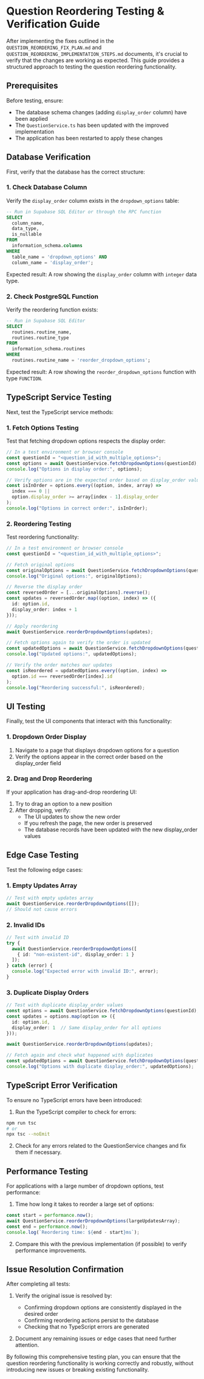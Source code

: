 # Question Reordering Testing & Verification Guide

After implementing the fixes outlined in the `QUESTION_REORDERING_FIX_PLAN.md` and `QUESTION_REORDERING_IMPLEMENTATION_STEPS.md` documents, it's crucial to verify that the changes are working as expected. This guide provides a structured approach to testing the question reordering functionality.

## Prerequisites

Before testing, ensure:
- The database schema changes (adding `display_order` column) have been applied
- The `QuestionService.ts` has been updated with the improved implementation
- The application has been restarted to apply these changes

## Database Verification

First, verify that the database has the correct structure:

### 1. Check Database Column

Verify the `display_order` column exists in the `dropdown_options` table:

```sql
-- Run in Supabase SQL Editor or through the RPC function
SELECT 
  column_name, 
  data_type, 
  is_nullable
FROM 
  information_schema.columns
WHERE 
  table_name = 'dropdown_options' AND 
  column_name = 'display_order';
```

Expected result: A row showing the `display_order` column with `integer` data type.

### 2. Check PostgreSQL Function

Verify the reordering function exists:

```sql
-- Run in Supabase SQL Editor
SELECT 
  routines.routine_name, 
  routines.routine_type
FROM 
  information_schema.routines
WHERE 
  routines.routine_name = 'reorder_dropdown_options';
```

Expected result: A row showing the `reorder_dropdown_options` function with type `FUNCTION`.

## TypeScript Service Testing

Next, test the TypeScript service methods:

### 1. Fetch Options Testing

Test that fetching dropdown options respects the display order:

```typescript
// In a test environment or browser console
const questionId = "<question_id_with_multiple_options>";
const options = await QuestionService.fetchDropdownOptions(questionId);
console.log("Options in display order:", options);

// Verify options are in the expected order based on display_order values
const isInOrder = options.every((option, index, array) => 
  index === 0 || 
  option.display_order >= array[index - 1].display_order
);
console.log("Options in correct order:", isInOrder);
```

### 2. Reordering Testing

Test reordering functionality:

```typescript
// In a test environment or browser console
const questionId = "<question_id_with_multiple_options>";

// Fetch original options
const originalOptions = await QuestionService.fetchDropdownOptions(questionId);
console.log("Original options:", originalOptions);

// Reverse the display order
const reversedOrder = [...originalOptions].reverse();
const updates = reversedOrder.map((option, index) => ({
  id: option.id,
  display_order: index + 1
}));

// Apply reordering
await QuestionService.reorderDropdownOptions(updates);

// Fetch options again to verify the order is updated
const updatedOptions = await QuestionService.fetchDropdownOptions(questionId);
console.log("Updated options:", updatedOptions);

// Verify the order matches our updates
const isReordered = updatedOptions.every((option, index) => 
  option.id === reversedOrder[index].id
);
console.log("Reordering successful:", isReordered);
```

## UI Testing

Finally, test the UI components that interact with this functionality:

### 1. Dropdown Order Display

1. Navigate to a page that displays dropdown options for a question
2. Verify the options appear in the correct order based on the display_order field

### 2. Drag and Drop Reordering

If your application has drag-and-drop reordering UI:

1. Try to drag an option to a new position
2. After dropping, verify:
   - The UI updates to show the new order
   - If you refresh the page, the new order is preserved
   - The database records have been updated with the new display_order values

## Edge Case Testing

Test the following edge cases:

### 1. Empty Updates Array

```typescript
// Test with empty updates array
await QuestionService.reorderDropdownOptions([]);
// Should not cause errors
```

### 2. Invalid IDs

```typescript
// Test with invalid ID
try {
  await QuestionService.reorderDropdownOptions([
    { id: "non-existent-id", display_order: 1 }
  ]);
} catch (error) {
  console.log("Expected error with invalid ID:", error);
}
```

### 3. Duplicate Display Orders

```typescript
// Test with duplicate display_order values
const options = await QuestionService.fetchDropdownOptions(questionId);
const updates = options.map(option => ({
  id: option.id,
  display_order: 1  // Same display_order for all options
}));

await QuestionService.reorderDropdownOptions(updates);

// Fetch again and check what happened with duplicates
const updatedOptions = await QuestionService.fetchDropdownOptions(questionId);
console.log("Options with duplicate display_order:", updatedOptions);
```

## TypeScript Error Verification

To ensure no TypeScript errors have been introduced:

1. Run the TypeScript compiler to check for errors:

```bash
npm run tsc
# or
npx tsc --noEmit
```

2. Check for any errors related to the QuestionService changes and fix them if necessary.

## Performance Testing

For applications with a large number of dropdown options, test performance:

1. Time how long it takes to reorder a large set of options:

```typescript
const start = performance.now();
await QuestionService.reorderDropdownOptions(largeUpdatesArray);
const end = performance.now();
console.log(`Reordering time: ${end - start}ms`);
```

2. Compare this with the previous implementation (if possible) to verify performance improvements.

## Issue Resolution Confirmation

After completing all tests:

1. Verify the original issue is resolved by:
   - Confirming dropdown options are consistently displayed in the desired order
   - Confirming reordering actions persist to the database
   - Checking that no TypeScript errors are generated

2. Document any remaining issues or edge cases that need further attention.

By following this comprehensive testing plan, you can ensure that the question reordering functionality is working correctly and robustly, without introducing new issues or breaking existing functionality.